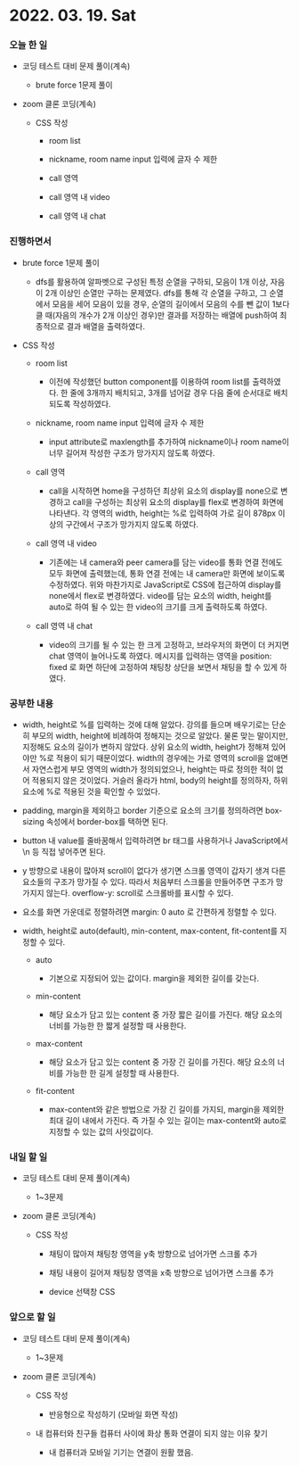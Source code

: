 # 2022. 03. 19. Sat

### 오늘 한 일

- 코딩 테스트 대비 문제 풀이(계속)

  - brute force 1문제 풀이

- zoom 클론 코딩(계속)

  - CSS 작성

    - room list

    - nickname, room name input 입력에 글자 수 제한

    - call 영역

    - call 영역 내 video

    - call 영역 내 chat

### 진행하면서

- brute force 1문제 풀이

  - dfs를 활용하여 알파벳으로 구성된 특정 순열을 구하되, 모음이 1개 이상, 자음이 2개 이상인 순열만 구하는 문제였다. dfs를 통해 각 순열을 구하고, 그 순열에서 모음을 세어 모음이 있을 경우, 순열의 길이에서 모음의 수를 뺀 값이 1보다 클 때(자음의 개수가 2개 이상인 경우)만 결과를 저장하는 배열에 push하여 최종적으로 결과 배열을 출력하였다.

- CSS 작성

  - room list

    - 이전에 작성했던 button component를 이용하여 room list를 출력하였다. 한 줄에 3개까지 배치되고, 3개를 넘어갈 경우 다음 줄에 순서대로 배치되도록 작성하였다.

  - nickname, room name input 입력에 글자 수 제한

    - input attribute로 maxlength를 추가하여 nickname이나 room name이 너무 길어져 작성한 구조가 망가지지 않도록 하였다.

  - call 영역

    - call을 시작하면 home을 구성하던 최상위 요소의 display를 none으로 변경하고 call을 구성하는 최상위 요소의 display를 flex로 변경하여 화면에 나타낸다. 각 영역의 width, height는 %로 입력하여 가로 길이 878px 이상의 구간에서 구조가 망가지지 않도록 하였다.

  - call 영역 내 video

    - 기존에는 내 camera와 peer camera를 담는 video를 통화 연결 전에도 모두 화면에 출력했는데, 통화 연결 전에는 내 camera만 화면에 보이도록 수정하였다. 위와 마찬가지로 JavaScript로 CSS에 접근하여 display를 none에서 flex로 변경하였다. video를 담는 요소의 width, height를 auto로 하여 될 수 있는 한 video의 크기를 크게 출력하도록 하였다.

  - call 영역 내 chat

    - video의 크기를 될 수 있는 한 크게 고정하고, 브라우저의 화면이 더 커지면 chat 영역이 늘어나도록 하였다. 메시지를 입력하는 영역을 position: fixed 로 화면 하단에 고정하여 채팅창 상단을 보면서 채팅을 할 수 있게 하였다.

### 공부한 내용

- width, height로 %를 입력하는 것에 대해 알았다. 강의를 들으며 배우기로는 단순히 부모의 width, height에 비례하여 정해지는 것으로 알았다. 물론 맞는 말이지만, 지정해도 요소의 길이가 변하지 않았다. 상위 요소의 width, height가 정해져 있어야만 %로 적용이 되기 때문이었다. width의 경우에는 가로 영역의 scroll을 없애면서 자연스럽게 부모 영역의 width가 정의되었으나, height는 따로 정의한 적이 없어 적용되지 않은 것이었다. 거슬러 올라가 html, body의 height를 정의하자, 하위 요소에 %로 적용된 것을 확인할 수 있었다.

- padding, margin을 제외하고 border 기준으로 요소의 크기를 정의하려면 box-sizing 속성에서 border-box를 택하면 된다.

- button 내 value를 줄바꿈해서 입력하려면 br 태그를 사용하거나 JavaScript에서 \n 등 직접 넣어주면 된다.

- y 방향으로 내용이 많아져 scroll이 없다가 생기면 스크롤 영역이 갑자기 생겨 다른 요소들의 구조가 망가질 수 있다. 따라서 처음부터 스크롤을 만들어주면 구조가 망가지지 않는다. overflow-y: scroll로 스크롤바를 표시할 수 있다.

- 요소를 화면 가운데로 정렬하려면 margin: 0 auto 로 간편하게 정렬할 수 있다.

- width, height로 auto(default), min-content, max-content, fit-content를 지정할 수 있다.

  - auto

    - 기본으로 지정되어 있는 값이다. margin을 제외한 길이를 갖는다.

  - min-content

    - 해당 요소가 담고 있는 content 중 가장 짧은 길이를 가진다. 해당 요소의 너비를 가능한 한 짧게 설정할 때 사용한다.

  - max-content

    - 해당 요소가 담고 있는 content 중 가장 긴 길이를 가진다. 해당 요소의 너비를 가능한 한 길게 설정할 때 사용한다.

  - fit-content

    - max-content와 같은 방법으로 가장 긴 길이를 가지되, margin을 제외한 최대 길이 내에서 가진다. 즉 가질 수 있는 길이는 max-content와 auto로 지정할 수 있는 값의 사잇값이다.

### 내일 할 일

- 코딩 테스트 대비 문제 풀이(계속)

  - 1~3문제

- zoom 클론 코딩(계속)

  - CSS 작성

    - 채팅이 많아져 채팅창 영역을 y축 방향으로 넘어가면 스크롤 추가

    - 채팅 내용이 길어져 채팅창 영역을 x축 방향으로 넘어가면 스크롤 추가

    - device 선택창 CSS

### 앞으로 할 일

- 코딩 테스트 대비 문제 풀이(계속)

  - 1~3문제

- zoom 클론 코딩(계속)

  - CSS 작성

    - 반응형으로 작성하기 (모바일 화면 작성)

  - 내 컴퓨터와 친구들 컴퓨터 사이에 화상 통화 연결이 되지 않는 이유 찾기

    - 내 컴퓨터과 모바일 기기는 연결이 원활 했음.

<br><br>
